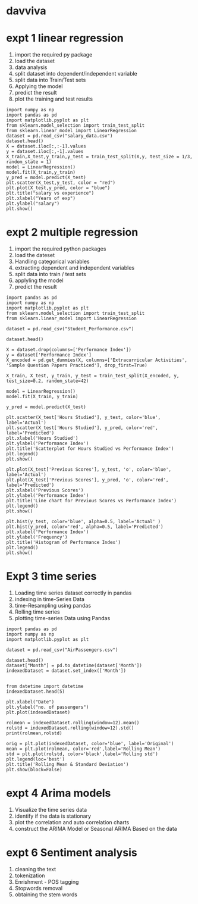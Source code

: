 # davviva

# expt 1 linear regression
1. import the required py package
2. load the dataset
3. data analysis
4. split dataset into dependent/independent variable
5. split data into Train/Test sets
6. Applying the model
7. predict the result
8. plot the training and test results
```
import numpy as np
import pandas as pd 
import matplotlib.pyplot as plt
from sklearn.model_selection import train_test_split
from sklearn.linear_model import LinearRegression
dataset = pd.read_csv("salary_data.csv")
dataset.head()
X = dataset.iloc[:,:-1].values
y = dataset.iloc[:,-1].values
X_train,X_test,y_train,y_test = train_test_split(X,y, test_size = 1/3, random_state = 1)
model = LinearRegression()
model.fit(X_train,y_train)
y_pred = model.predict(X_test)
plt.scatter(X_test,y_test, color = "red")
plt.plot(X_test,y_pred, color = "blue")
plt.title("salary vs experience")
plt.xlabel("Years of exp")
plt.ylabel("salary")
plt.show()
```

# expt 2 multiple regression

1. import the required python packages
2. load the dateset
3. Handling categorical variables
4. extracting dependent and independent variables
5. split data into train / test sets
6. applyling the model
7. predict the result
```
import pandas as pd
import numpy as np
import matplotlib.pyplot as plt
from sklearn.model_selection import train_test_split
from sklearn.linear_model import LinearRegression

dataset = pd.read_csv("Student_Performance.csv")

dataset.head()

X = dataset.drop(columns=['Performance Index'])
y = dataset['Performance Index']
X_encoded = pd.get_dummies(X, columns=['Extracurricular Activities', 'Sample Question Papers Practiced'], drop_first=True)

X_train, X_test, y_train, y_test = train_test_split(X_encoded, y, test_size=0.2, random_state=42)

model = LinearRegression()
model.fit(X_train, y_train)

y_pred = model.predict(X_test)

plt.scatter(X_test['Hours Studied'], y_test, color='blue', label='Actual')
plt.scatter(X_test['Hours Studied'], y_pred, color='red', label='Predicted')
plt.xlabel('Hours Studied')
plt.ylabel('Performance Index')
plt.title('Scatterplot for Hours Studied vs Performance Index')
plt.legend()
plt.show()

plt.plot(X_test['Previous Scores'], y_test, 'o', color='blue', label='Actual')
plt.plot(X_test['Previous Scores'], y_pred, 'o', color='red', label='Predicted')
plt.xlabel('Previous Scores')
plt.ylabel('Performance Index')
plt.title('Line chart for Previous Scores vs Performance Index')
plt.legend()
plt.show()

plt.hist(y_test, color='blue', alpha=0.5, label='Actual' )
plt.hist(y_pred, color='red', alpha=0.5, label='Predicted')
plt.xlabel('Performance Index')
plt.ylabel('Frequency')
plt.title('Histogram of Performance Index')
plt.legend()
plt.show()
```


# Expt 3 time series 

1. Loading time series dataset correctly in pandas
2. indexing in time-Series Data
3. time-Resampling using pandas
4. Rolling time series
5. plotting time-series Data using Pandas
```
import pandas as pd
import numpy as np
import matplotlib.pyplot as plt

dataset = pd.read_csv("AirPassengers.csv")

dataset.head()
dataset["Month"] = pd.to_datetime(dataset['Month'])
indexedDataset = dataset.set_index(['Month'])


from datetime import datetime
indexedDataset.head(5)

plt.xlabel("Date")
plt.ylabel("no. of passengers")
plt.plot(indexedDataset)

rolmean = indexedDataset.rolling(window=12).mean()
rolstd = indexedDataset.rolling(window=12).std()
print(rolmean,rolstd)

orig = plt.plot(indexedDataset, color='blue', label='Original')
mean = plt.plot(rolmean, color='red',label='Rolling Mean')
std = plt.plot(rolstd, color='black',label='Rolling std')
plt.legend(loc='best')
plt.title('Rolling Mean & Standard Deviation')
plt.show(block=False)
```

# expt 4 Arima models
1. Visualize the time series data
2. identify if the data is stationary
3. plot the correlation and auto correlation charts
4. construct the ARIMA Model or Seasonal ARIMA Based on the data

# expt 6 Sentiment analysis 
1. cleaning the text
2. tokenization
3. Enrishment - POS tagging
4. Stopwords removal
5. obtaining the stem words


